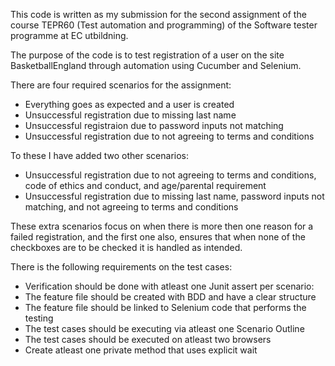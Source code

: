 This code is written as my submission for the second assignment of the course TEPR60 (Test automation and programming) of the Software tester programme at EC utbildning.

The purpose of the code is to test registration of a user on the site BasketballEngland through automation using Cucumber and Selenium.

There are four required scenarios for the assignment:
  - Everything goes as expected and a user is created
  - Unsuccessful registration due to missing last name
  - Unsuccessful registraion due to password inputs not matching
  - Unsuccessful registration due to not agreeing to terms and conditions

To these I have added two other scenarios:
  - Unsuccessful registration due to not agreeing to terms and conditions, code of ethics and conduct, and age/parental requirement
  - Unsuccessful registration due to missing last name, password inputs not matching, and not agreeing to terms and conditions

These extra scenarios focus on when there is more then one reason for a failed registration, and the first one also, ensures that when none of the checkboxes are to be checked it is handled as intended.

There is the following requirements on the test cases:
  - Verification should be done with atleast one Junit assert per scenario:
  - The feature file should be created with BDD and have a clear structure
  - The feature file should be linked to Selenium code that performs the testing
  - The test cases should be executing via atleast one Scenario Outline
  - The test cases should be executed on atleast two browsers
  - Create atleast one private method that uses explicit wait

